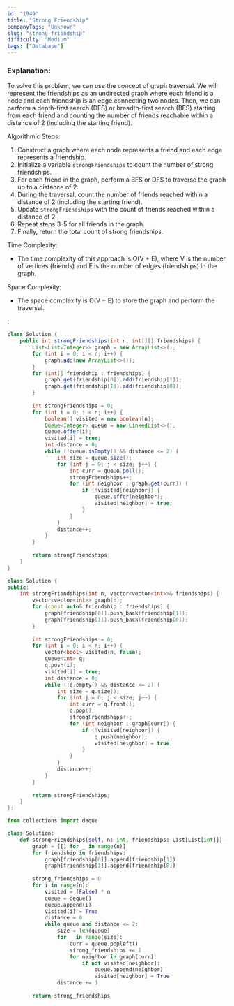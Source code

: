 ```yaml
---
id: "1949"
title: "Strong Friendship"
companyTags: "Unknown"
slug: "strong-friendship"
difficulty: "Medium"
tags: ["Database"]
---
```


### Explanation:

To solve this problem, we can use the concept of graph traversal. We will represent the friendships as an undirected graph where each friend is a node and each friendship is an edge connecting two nodes. Then, we can perform a depth-first search (DFS) or breadth-first search (BFS) starting from each friend and counting the number of friends reachable within a distance of 2 (including the starting friend).

Algorithmic Steps:
1. Construct a graph where each node represents a friend and each edge represents a friendship.
2. Initialize a variable `strongFriendships` to count the number of strong friendships.
3. For each friend in the graph, perform a BFS or DFS to traverse the graph up to a distance of 2.
4. During the traversal, count the number of friends reached within a distance of 2 (including the starting friend).
5. Update `strongFriendships` with the count of friends reached within a distance of 2.
6. Repeat steps 3-5 for all friends in the graph.
7. Finally, return the total count of strong friendships.

Time Complexity:
- The time complexity of this approach is O(V + E), where V is the number of vertices (friends) and E is the number of edges (friendships) in the graph.

Space Complexity:
- The space complexity is O(V + E) to store the graph and perform the traversal.

:

```java
class Solution {
    public int strongFriendships(int n, int[][] friendships) {
        List<List<Integer>> graph = new ArrayList<>();
        for (int i = 0; i < n; i++) {
            graph.add(new ArrayList<>());
        }
        for (int[] friendship : friendships) {
            graph.get(friendship[0]).add(friendship[1]);
            graph.get(friendship[1]).add(friendship[0]);
        }
        
        int strongFriendships = 0;
        for (int i = 0; i < n; i++) {
            boolean[] visited = new boolean[n];
            Queue<Integer> queue = new LinkedList<>();
            queue.offer(i);
            visited[i] = true;
            int distance = 0;
            while (!queue.isEmpty() && distance <= 2) {
                int size = queue.size();
                for (int j = 0; j < size; j++) {
                    int curr = queue.poll();
                    strongFriendships++;
                    for (int neighbor : graph.get(curr)) {
                        if (!visited[neighbor]) {
                            queue.offer(neighbor);
                            visited[neighbor] = true;
                        }
                    }
                }
                distance++;
            }
        }
        
        return strongFriendships;
    }
}
```

```cpp
class Solution {
public:
    int strongFriendships(int n, vector<vector<int>>& friendships) {
        vector<vector<int>> graph(n);
        for (const auto& friendship : friendships) {
            graph[friendship[0]].push_back(friendship[1]);
            graph[friendship[1]].push_back(friendship[0]);
        }
        
        int strongFriendships = 0;
        for (int i = 0; i < n; i++) {
            vector<bool> visited(n, false);
            queue<int> q;
            q.push(i);
            visited[i] = true;
            int distance = 0;
            while (!q.empty() && distance <= 2) {
                int size = q.size();
                for (int j = 0; j < size; j++) {
                    int curr = q.front();
                    q.pop();
                    strongFriendships++;
                    for (int neighbor : graph[curr]) {
                        if (!visited[neighbor]) {
                            q.push(neighbor);
                            visited[neighbor] = true;
                        }
                    }
                }
                distance++;
            }
        }
        
        return strongFriendships;
    }
};
```

```python
from collections import deque

class Solution:
    def strongFriendships(self, n: int, friendships: List[List[int]]) -> int:
        graph = [[] for _ in range(n)]
        for friendship in friendships:
            graph[friendship[0]].append(friendship[1])
            graph[friendship[1]].append(friendship[0])
        
        strong_friendships = 0
        for i in range(n):
            visited = [False] * n
            queue = deque()
            queue.append(i)
            visited[i] = True
            distance = 0
            while queue and distance <= 2:
                size = len(queue)
                for _ in range(size):
                    curr = queue.popleft()
                    strong_friendships += 1
                    for neighbor in graph[curr]:
                        if not visited[neighbor]:
                            queue.append(neighbor)
                            visited[neighbor] = True
                distance += 1
        
        return strong_friendships
```